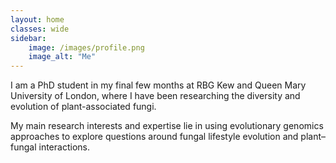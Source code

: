 ```yaml
---
layout: home
classes: wide
sidebar:
    image: /images/profile.png
    image_alt: "Me"
---
```


I am a PhD student in my final few months at RBG Kew and Queen Mary University of London, where I have been researching the diversity and evolution of plant-associated fungi.

My main research interests and expertise lie in using evolutionary genomics approaches to explore questions around fungal lifestyle evolution and plant–fungal interactions.